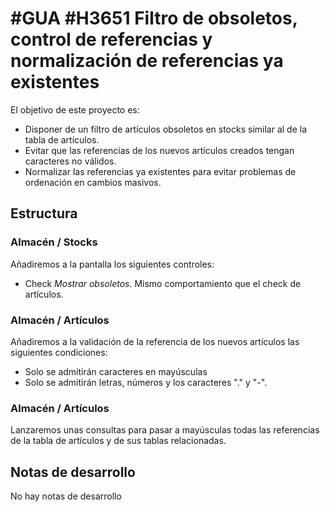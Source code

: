 # #GUA #H3651 Filtro de obsoletos, control de referencias y normalización de referencias ya existentes

El objetivo de este proyecto es:
* Disponer de un filtro de artículos obsoletos en stocks similar al de la tabla de artículos.
* Evitar que las referencias de los nuevos artículos creados tengan caracteres no válidos.
* Normalizar las referencias ya existentes para evitar problemas de ordenación en cambios masivos.

## Estructura

### Almacén / Stocks
Añadiremos a la pantalla los siguientes controles:
* Check _Mostrar obsoletos_. Mismo comportamiento que el check de artículos.

### Almacén / Artículos
Añadiremos a la validación de la referencia de los nuevos artículos las siguientes condiciones:
* Solo se admitirán caracteres en mayúsculas
* Solo se admitirán letras, números y los caracteres "." y "-".

### Almacén / Artículos
Lanzaremos unas consultas para pasar a mayúsculas todas las referencias de la tabla de artículos y de sus tablas relacionadas.

## Notas de desarrollo
No hay notas de desarrollo
